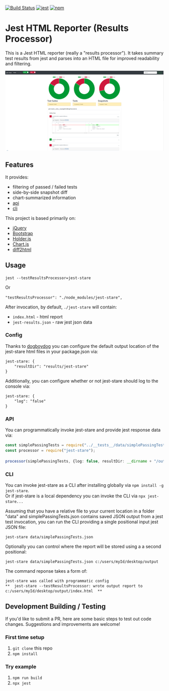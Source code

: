 [![Build Status](https://travis-ci.org/dkelosky/jest-stare.svg?branch=master)](https://travis-ci.org/dkelosky/jest-stare) [![jest](https://facebook.github.io/jest/img/jest-badge.svg)](https://github.com/facebook/jest) [![npm](https://img.shields.io/badge/npm-v5.6.0-blue.svg)](https://www.npmjs.com/package/jest-stare)

# Jest HTML Reporter (Results Processor)
This is a Jest HTML reporter (really a "results processor").  It takes summary test results from jest
and parses into an HTML file for improved readability and filtering. 

![Sample](images/sampleReport.png "Sample Report")

## Features
It provides:
* filtering of passed / failed tests
* side-by-side snapshot diff
* chart-summarized information
* [api](#api)
* [cli](#cli)

This project is based primarily on:
* [jQuery](https://jquery.com/)
* [Bootstrap](https://getbootstrap.com/)
* [Holder.js](http://holderjs.com/)
* [Chart.js](http://www.chartjs.org/)
* [diff2html](https://diff2html.xyz/)

## Usage
`jest --testResultsProcessor=jest-stare`

Or

`"testResultsProcessor": "./node_modules/jest-stare",`

After invocation, by default, `./jest-stare` will contain:
* `index.html` - html report
* `jest-results.json` - raw jest json data

### Config 
Thanks to [dogboydog](https://github.com/dogboydog) you can configure the default output location of the jest-stare html files in your package.json via:
```
jest-stare: {
    "resultDir": "results/jest-stare"
}
```

Additionally, you can configure whether or not jest-stare should log to the console via:
```
jest-stare: {
    "log": "false"
}
```

### API
You can programmatically invoke jest-stare and provide jest response data via:
```typescript
const simplePassingTests = require("../__tests__/data/simplePassingTests.json"); // example JSON data
const processor = require("jest-stare");

processor(simplePassingTests, {log: false, resultDir: __dirname + "/output"}); // first parm is jest json results, second is jest-stare config
```

### CLI
You can invoke jest-stare as a CLI after installing globally via `npm install -g jest-stare`.  
Or if jest-stare is a local dependency you can invoke the CLI via `npx jest-stare...`

Assuming that you have a relative file to your current location in a folder "data" and 
simplePassingTests.json contains saved JSON output from a jest test invocation, you can
run the CLI providing a single positional input jest JSON file:
```
jest-stare data/simplePassingTests.json
```

Optionally you can control where the report will be stored using a a second positional:
```
jest-stare data/simplePassingTests.json c:/users/myId/desktop/output
```

The command reponse takes a form of:
```
jest-stare was called with programmatic config
**  jest-stare --testResultsProcessor: wrote output report to c:/users/myId/desktop/output/index.html  **
```

## Development Building / Testing
If you'd like to submit a PR, here are some basic steps to test out code changes.  Suggestions and improvements are welcome!

### First time setup
1. `git clone` this repo
2. `npm install`

### Try example
1. `npm run build`
2. `npx jest`

